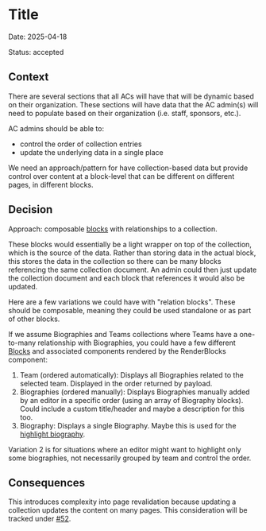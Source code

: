 # Title

Date: 2025-04-18

Status: accepted

## Context

There are several sections that all ACs will have that will be dynamic based on their organization. These sections will have data that the AC admin(s) will need to populate based on their organization (i.e. staff, sponsors, etc.).

AC admins should be able to:
- control the order of collection entries
- update the underlying data in a single place

We need an approach/pattern for have collection-based data but provide control over content at a block-level that can be different on different pages, in different blocks.

## Decision

Approach: composable [blocks](https://payloadcms.com/docs/fields/blocks) with relationships to a collection.

These blocks would essentially be a light wrapper on top of the collection, which is the source of the data. Rather than storing data in the actual block, this stores the data in the collection so there can be many blocks referencing the same collection document. An admin could then just update the collection document and each block that references it would also be updated.

Here are a few variations we could have with "relation blocks". These should be composable, meaning they could be used standalone or as part of other blocks.

If we assume Biographies and Teams collections where Teams have a one-to-many relationship with Biographies, you could have a few different [Blocks](https://payloadcms.com/docs/fields/blocks) and associated components rendered by the RenderBlocks component:

1. Team (ordered automatically): Displays all Biographies related to the selected team. Displayed in the order returned by payload.
2. Biographies (ordered manually): Displays Biographies manually added by an editor in a specific order (using an array of Biography blocks). Could include a custom title/header and maybe a description for this too.
3. Biography: Displays a single Biography. Maybe this is used for the [highlight biography](https://www.figma.com/design/vAJkcFrHt5gddho3ILBOEx/NWAC-UX-UI-Redesign---Work?node-id=607-32819&t=wtJQPMoFAOzSW0Iy-4).

Variation 2 is for situations where an editor might want to highlight only some biographies, not necessarily grouped by team and control the order.

## Consequences

This introduces complexity into page revalidation because updating a collection updates the content on many pages. This consideration will be tracked under [#52](https://github.com/NWACus/web/issues/52).

